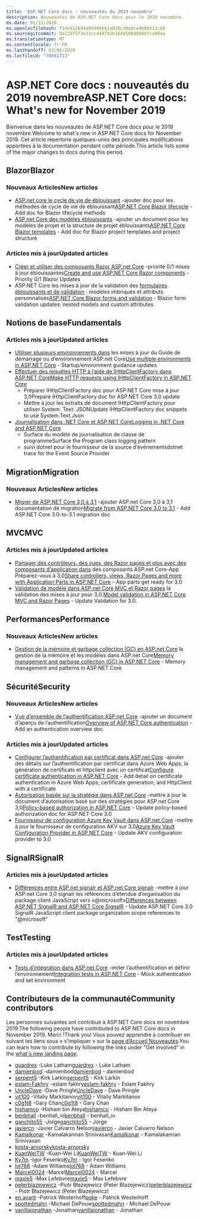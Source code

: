 ```yaml
---
title: 'ASP.NET Core docs : nouveautés du 2019 novembre'
description: Nouveautés de ASP.NET Core docs pour le 2019 novembre.
ms.date: 01/21/2020
ms.openlocfilehash: f14e912694d094066b1a020c30e8ce4b80312c60
ms.sourcegitcommit: 9a129f5f3e31cc449742b164d5004894bfca90aa
ms.translationtype: MT
ms.contentlocale: fr-FR
ms.lasthandoff: 03/06/2020
ms.locfileid: "78661713"
---
```

# <a name="aspnet-core-docs-whats-new-for-november-2019"></a><span data-ttu-id="7b89c-103">ASP.NET Core docs : nouveautés du 2019 novembre</span><span class="sxs-lookup"><span data-stu-id="7b89c-103">ASP.NET Core docs: What's new for November 2019</span></span>

<span data-ttu-id="7b89c-104">Bienvenue dans les nouveautés de ASP.NET Core docs pour le 2019 novembre.</span><span class="sxs-lookup"><span data-stu-id="7b89c-104">Welcome to what's new in ASP.NET Core docs for November 2019.</span></span> <span data-ttu-id="7b89c-105">Cet article répertorie quelques-unes des principales modifications apportées à la documentation pendant cette période.</span><span class="sxs-lookup"><span data-stu-id="7b89c-105">This article lists some of the major changes to docs during this period.</span></span>

## <a name="blazor"></a><span data-ttu-id="7b89c-106">Blazor</span><span class="sxs-lookup"><span data-stu-id="7b89c-106">Blazor</span></span>

### <a name="new-articles"></a><span data-ttu-id="7b89c-107">Nouveaux Articles</span><span class="sxs-lookup"><span data-stu-id="7b89c-107">New articles</span></span>

- <span data-ttu-id="7b89c-108">[ASP.net core le cycle de vie de éblouissant](../blazor/lifecycle.md) -ajouter doc pour les méthodes de cycle de vie de éblouissant</span><span class="sxs-lookup"><span data-stu-id="7b89c-108">[ASP.NET Core Blazor lifecycle](../blazor/lifecycle.md) - Add doc for Blazor lifecycle methods</span></span>
- <span data-ttu-id="7b89c-109">[ASP.net Core des modèles éblouissants](../blazor/templates.md) -ajouter un document pour les modèles de projet et la structure de projet éblouissants</span><span class="sxs-lookup"><span data-stu-id="7b89c-109">[ASP.NET Core Blazor templates](../blazor/templates.md) - Add doc for Blazor project templates and project structure</span></span>

### <a name="updated-articles"></a><span data-ttu-id="7b89c-110">Articles mis à jour</span><span class="sxs-lookup"><span data-stu-id="7b89c-110">Updated articles</span></span>

- <span data-ttu-id="7b89c-111">[Créer et utiliser des composants Razor ASP.net Core](../blazor/components.md) -priorité 0/1 mises à jour éblouissantes</span><span class="sxs-lookup"><span data-stu-id="7b89c-111">[Create and use ASP.NET Core Razor components](../blazor/components.md) - Priority 0/1 Blazor Updates</span></span>
- <span data-ttu-id="7b89c-112">ASP.NET Core les mises à jour de la validation des [formulaires éblouissants et de validation](../blazor/forms-validation.md) : modèles imbriqués et attributs personnalisés</span><span class="sxs-lookup"><span data-stu-id="7b89c-112">[ASP.NET Core Blazor forms and validation](../blazor/forms-validation.md) - Blazor form validation updates: nested models and custom attributes</span></span>

## <a name="fundamentals"></a><span data-ttu-id="7b89c-113">Notions de base</span><span class="sxs-lookup"><span data-stu-id="7b89c-113">Fundamentals</span></span>

### <a name="updated-articles"></a><span data-ttu-id="7b89c-114">Articles mis à jour</span><span class="sxs-lookup"><span data-stu-id="7b89c-114">Updated articles</span></span>

- <span data-ttu-id="7b89c-115">[Utiliser plusieurs environnements dans](../fundamentals/environments.md) les mises à jour du Guide de démarrage ou d’environnement ASP.net Core</span><span class="sxs-lookup"><span data-stu-id="7b89c-115">[Use multiple environments in ASP.NET Core](../fundamentals/environments.md) - Startup/environment guidance updates</span></span>
- [<span data-ttu-id="7b89c-116">Effectuer des requêtes HTTP à l’aide de IHttpClientFactory dans ASP.NET Core</span><span class="sxs-lookup"><span data-stu-id="7b89c-116">Make HTTP requests using IHttpClientFactory in ASP.NET Core</span></span>](../fundamentals/http-requests.md)
  - <span data-ttu-id="7b89c-117">Préparer IHttpClientFactory doc pour ASP.NET Core mise à jour 3,0</span><span class="sxs-lookup"><span data-stu-id="7b89c-117">Prepare IHttpClientFactory doc for ASP.NET Core 3.0 update</span></span>
  - <span data-ttu-id="7b89c-118">Mettre à jour les extraits de document IHttpClientFactory pour utiliser System. Text. JSON</span><span class="sxs-lookup"><span data-stu-id="7b89c-118">Update IHttpClientFactory doc snippets to use System.Text.Json</span></span>
- [<span data-ttu-id="7b89c-119">Journalisation dans .NET Core et ASP.NET Core</span><span class="sxs-lookup"><span data-stu-id="7b89c-119">Logging in .NET Core and ASP.NET Core</span></span>](../fundamentals/logging/index.md)
  - <span data-ttu-id="7b89c-120">Surface du modèle de journalisation de classe de programme</span><span class="sxs-lookup"><span data-stu-id="7b89c-120">Surface the Program class logging pattern</span></span>
  - <span data-ttu-id="7b89c-121">suivi dotnet pour le fournisseur de la source d’événements</span><span class="sxs-lookup"><span data-stu-id="7b89c-121">dotnet trace for the Event Source Provider</span></span>

## <a name="migration"></a><span data-ttu-id="7b89c-122">Migration</span><span class="sxs-lookup"><span data-stu-id="7b89c-122">Migration</span></span>

### <a name="new-articles"></a><span data-ttu-id="7b89c-123">Nouveaux Articles</span><span class="sxs-lookup"><span data-stu-id="7b89c-123">New articles</span></span>

- <span data-ttu-id="7b89c-124">[Migrer de ASP.NET Core 3,0 à 3,1](../migration/30-to-31.md) -ajouter ASP.net Core 3,0 à 3,1 documentation de migration</span><span class="sxs-lookup"><span data-stu-id="7b89c-124">[Migrate from ASP.NET Core 3.0 to 3.1](../migration/30-to-31.md) - Add ASP.NET Core 3.0-to-3.1 migration doc</span></span>

## <a name="mvc"></a><span data-ttu-id="7b89c-125">MVC</span><span class="sxs-lookup"><span data-stu-id="7b89c-125">MVC</span></span>

### <a name="updated-articles"></a><span data-ttu-id="7b89c-126">Articles mis à jour</span><span class="sxs-lookup"><span data-stu-id="7b89c-126">Updated articles</span></span>

- <span data-ttu-id="7b89c-127">[Partager des contrôleurs, des vues, des Razor pages et plus avec des composants d’application dans](../mvc/advanced/app-parts.md) des composants ASP.net Core-App Préparez-vous à 3,0</span><span class="sxs-lookup"><span data-stu-id="7b89c-127">[Share controllers, views, Razor Pages and more with Application Parts in ASP.NET Core](../mvc/advanced/app-parts.md) - App parts get ready for 3.0</span></span>
- <span data-ttu-id="7b89c-128">[Validation de modèle dans ASP.net Core MVC et Razor pages](../mvc/models/validation.md) la validation des mises à jour pour 3,0.</span><span class="sxs-lookup"><span data-stu-id="7b89c-128">[Model validation in ASP.NET Core MVC and Razor Pages](../mvc/models/validation.md) - Update Validation for 3.0.</span></span>

## <a name="performance"></a><span data-ttu-id="7b89c-129">Performances</span><span class="sxs-lookup"><span data-stu-id="7b89c-129">Performance</span></span>

### <a name="new-articles"></a><span data-ttu-id="7b89c-130">Nouveaux Articles</span><span class="sxs-lookup"><span data-stu-id="7b89c-130">New articles</span></span>

- <span data-ttu-id="7b89c-131">[Gestion de la mémoire et garbage collection (GC) en ASP.net Core](../performance/memory.md) la gestion de la mémoire et les modèles dans ASP.net Core</span><span class="sxs-lookup"><span data-stu-id="7b89c-131">[Memory management and garbage collection (GC) in ASP.NET Core](../performance/memory.md) - Memory management and patterns in ASP.NET Core</span></span>

## <a name="security"></a><span data-ttu-id="7b89c-132">Sécurité</span><span class="sxs-lookup"><span data-stu-id="7b89c-132">Security</span></span>

### <a name="new-articles"></a><span data-ttu-id="7b89c-133">Nouveaux Articles</span><span class="sxs-lookup"><span data-stu-id="7b89c-133">New articles</span></span>

- <span data-ttu-id="7b89c-134">[Vue d’ensemble de l’authentification ASP.net Core](../security/authentication/index.md) -ajouter un document d’aperçu de l’authentification</span><span class="sxs-lookup"><span data-stu-id="7b89c-134">[Overview of ASP.NET Core authentication](../security/authentication/index.md) - Add an authentication overview doc</span></span>

### <a name="updated-articles"></a><span data-ttu-id="7b89c-135">Articles mis à jour</span><span class="sxs-lookup"><span data-stu-id="7b89c-135">Updated articles</span></span>

- <span data-ttu-id="7b89c-136">[Configurer l’authentification par certificat dans ASP.net Core](../security/authentication/certauth.md) -ajouter des détails sur l’authentification par certificat dans Azure Web Apps, la génération de certificats et httpclient avec un certificat</span><span class="sxs-lookup"><span data-stu-id="7b89c-136">[Configure certificate authentication in ASP.NET Core](../security/authentication/certauth.md) - Add detail on certificate authentication in Azure Web Apps, certificate generation, and HttpClient with a certificate</span></span>
- <span data-ttu-id="7b89c-137">[Autorisation basée sur la stratégie dans ASP.net Core](../security/authorization/policies.md) -mettre à jour le document d’autorisation basé sur des stratégies pour ASP.net Core 3,0</span><span class="sxs-lookup"><span data-stu-id="7b89c-137">[Policy-based authorization in ASP.NET Core](../security/authorization/policies.md) - Update policy-based authorization doc for ASP.NET Core 3.0</span></span>
- <span data-ttu-id="7b89c-138">[Fournisseur de configuration Azure Key Vault dans ASP.net Core](../security/key-vault-configuration.md) -mettre à jour le fournisseur de configuration AKV sur 3,0</span><span class="sxs-lookup"><span data-stu-id="7b89c-138">[Azure Key Vault Configuration Provider in ASP.NET Core](../security/key-vault-configuration.md) - Update AKV configuration provider to 3.0</span></span>

## <a name="signalr"></a><span data-ttu-id="7b89c-139">SignalR</span><span class="sxs-lookup"><span data-stu-id="7b89c-139">SignalR</span></span>

### <a name="updated-articles"></a><span data-ttu-id="7b89c-140">Articles mis à jour</span><span class="sxs-lookup"><span data-stu-id="7b89c-140">Updated articles</span></span>

- <span data-ttu-id="7b89c-141">[Différences entre ASP.net signalr et ASP.net Core signalr](../signalr/version-differences.md) -mettre à jour ASP.net Core 3,0 signalr les références d’étendue d’organisation du package client JavaScript vers «@microsoft»</span><span class="sxs-lookup"><span data-stu-id="7b89c-141">[Differences between ASP.NET SignalR and ASP.NET Core SignalR](../signalr/version-differences.md) - Update ASP.NET Core 3.0 SignalR JavaScript client package organization scope references to "@microsoft"</span></span>

## <a name="testing"></a><span data-ttu-id="7b89c-142">Test</span><span class="sxs-lookup"><span data-stu-id="7b89c-142">Testing</span></span>

### <a name="updated-articles"></a><span data-ttu-id="7b89c-143">Articles mis à jour</span><span class="sxs-lookup"><span data-stu-id="7b89c-143">Updated articles</span></span>

- <span data-ttu-id="7b89c-144">[Tests d’intégration dans ASP.net Core](../test/integration-tests.md) -imiter l’authentification et définir l’environnement</span><span class="sxs-lookup"><span data-stu-id="7b89c-144">[Integration tests in ASP.NET Core](../test/integration-tests.md) - Mock authentication and set environment</span></span>

## <a name="community-contributors"></a><span data-ttu-id="7b89c-145">Contributeurs de la communauté</span><span class="sxs-lookup"><span data-stu-id="7b89c-145">Community contributors</span></span>

<span data-ttu-id="7b89c-146">Les personnes suivantes ont contribué à ASP.NET Core docs en novembre 2019.</span><span class="sxs-lookup"><span data-stu-id="7b89c-146">The following people have contributed to ASP.NET Core docs in November 2019.</span></span> <span data-ttu-id="7b89c-147">Merci !</span><span class="sxs-lookup"><span data-stu-id="7b89c-147">Thank you!</span></span> <span data-ttu-id="7b89c-148">Vous pouvez apprendre à contribuer en suivant les liens sous « s’impliquer » sur la [page d’Accueil Nouveautés](index.yml).</span><span class="sxs-lookup"><span data-stu-id="7b89c-148">You can learn how to contribute by following the links under "Get involved" in the [what's new landing page](index.yml).</span></span>

- <span data-ttu-id="7b89c-149">[guardrex](https://github.com/guardrex) -Luke Latham</span><span class="sxs-lookup"><span data-stu-id="7b89c-149">[guardrex](https://github.com/guardrex) - Luke Latham</span></span>
- <span data-ttu-id="7b89c-150">[damienbod](https://github.com/damienbod) -damienbod</span><span class="sxs-lookup"><span data-stu-id="7b89c-150">[damienbod](https://github.com/damienbod) - damienbod</span></span>
- <span data-ttu-id="7b89c-151">[serpent5](https://github.com/serpent5) -Kirk Larkin</span><span class="sxs-lookup"><span data-stu-id="7b89c-151">[serpent5](https://github.com/serpent5) - Kirk Larkin</span></span>
- <span data-ttu-id="7b89c-152">[eslam-Fakhry](https://github.com/eslam-fakhry) -eslam fakhry</span><span class="sxs-lookup"><span data-stu-id="7b89c-152">[eslam-fakhry](https://github.com/eslam-fakhry) - Eslam Fakhry</span></span>
- <span data-ttu-id="7b89c-153">[UncleDave](https://github.com/UncleDave) -Dave Pringle</span><span class="sxs-lookup"><span data-stu-id="7b89c-153">[UncleDave](https://github.com/UncleDave) - Dave Pringle</span></span>
- <span data-ttu-id="7b89c-154">[vit100](https://github.com/vit100) -Vitaliy Markitanov</span><span class="sxs-lookup"><span data-stu-id="7b89c-154">[vit100](https://github.com/vit100) - Vitaliy Markitanov</span></span>
- <span data-ttu-id="7b89c-155">[c0g1t8](https://github.com/c0g1t8) -Gary Chan</span><span class="sxs-lookup"><span data-stu-id="7b89c-155">[c0g1t8](https://github.com/c0g1t8) - Gary Chan</span></span>
- <span data-ttu-id="7b89c-156">[hishamco](https://github.com/hishamco) -Hisham bin Ateya</span><span class="sxs-lookup"><span data-stu-id="7b89c-156">[hishamco](https://github.com/hishamco) - Hisham Bin Ateya</span></span>
- <span data-ttu-id="7b89c-157">[benbhall](https://github.com/benbhall) -benhall_io</span><span class="sxs-lookup"><span data-stu-id="7b89c-157">[benbhall](https://github.com/benbhall) - benhall_io</span></span>
- <span data-ttu-id="7b89c-158">[ganchito55](https://github.com/ganchito55) -Jorge</span><span class="sxs-lookup"><span data-stu-id="7b89c-158">[ganchito55](https://github.com/ganchito55) - Jorge</span></span>
- <span data-ttu-id="7b89c-159">[javiercn](https://github.com/javiercn) -Javier Calvarro Nelson</span><span class="sxs-lookup"><span data-stu-id="7b89c-159">[javiercn](https://github.com/javiercn) - Javier Calvarro Nelson</span></span>
- <span data-ttu-id="7b89c-160">[Kamalkonar](https://github.com/Kamalkonar) -Kamalakannan Srinivasan</span><span class="sxs-lookup"><span data-stu-id="7b89c-160">[Kamalkonar](https://github.com/Kamalkonar) - Kamalakannan Srinivasan</span></span>
- [<span data-ttu-id="7b89c-161">kosta-arnorsky</span><span class="sxs-lookup"><span data-stu-id="7b89c-161">kosta-arnorsky</span></span>](https://github.com/kosta-arnorsky) 
- <span data-ttu-id="7b89c-162">[KuanWeiTW](https://github.com/KuanWeiTW) -Kuan-Wei Li</span><span class="sxs-lookup"><span data-stu-id="7b89c-162">[KuanWeiTW](https://github.com/KuanWeiTW) - Kuan-Wei Li</span></span>
- <span data-ttu-id="7b89c-163">[Ky7m](https://github.com/Ky7m) -Igor Fesenko</span><span class="sxs-lookup"><span data-stu-id="7b89c-163">[Ky7m](https://github.com/Ky7m) - Igor Fesenko</span></span>
- <span data-ttu-id="7b89c-164">[lol768](https://github.com/lol768) -Adam Williams</span><span class="sxs-lookup"><span data-stu-id="7b89c-164">[lol768](https://github.com/lol768) - Adam Williams</span></span>
- <span data-ttu-id="7b89c-165">[Marcel0024](https://github.com/Marcel0024) -Marcel</span><span class="sxs-lookup"><span data-stu-id="7b89c-165">[Marcel0024](https://github.com/Marcel0024) - Marcel</span></span>
- <span data-ttu-id="7b89c-166">[maxle5](https://github.com/maxle5) -Max Lefebvre</span><span class="sxs-lookup"><span data-stu-id="7b89c-166">[maxle5](https://github.com/maxle5) - Max Lefebvre</span></span>
- <span data-ttu-id="7b89c-167">[peterblazejewicz](https://github.com/peterblazejewicz) -Piotr Błażejewicz (Peter Blazejewicz)</span><span class="sxs-lookup"><span data-stu-id="7b89c-167">[peterblazejewicz](https://github.com/peterblazejewicz) - Piotr Błażejewicz (Peter Blazejewicz)</span></span>
- <span data-ttu-id="7b89c-168">[en avant](https://github.com/poke) -Patrick Westerhoff</span><span class="sxs-lookup"><span data-stu-id="7b89c-168">[poke](https://github.com/poke) - Patrick Westerhoff</span></span>
- <span data-ttu-id="7b89c-169">[spottedmahn](https://github.com/spottedmahn) -Michael DePouw</span><span class="sxs-lookup"><span data-stu-id="7b89c-169">[spottedmahn](https://github.com/spottedmahn) - Michael DePouw</span></span>
- <span data-ttu-id="7b89c-170">[vanillajonathan](https://github.com/vanillajonathan) -Jonathan</span><span class="sxs-lookup"><span data-stu-id="7b89c-170">[vanillajonathan](https://github.com/vanillajonathan) - Jonathan</span></span>
